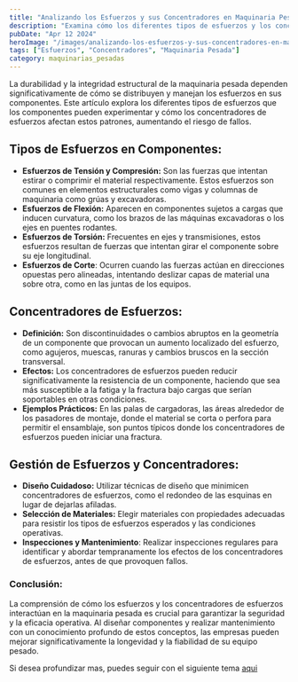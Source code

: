 ```yaml
---
title: "Analizando los Esfuerzos y sus Concentradores en Maquinaria Pesada"
description: "Examina cómo los diferentes tipos de esfuerzos y los concentradores de esfuerzos afectan los componentes de maquinaria pesada."
pubDate: "Apr 12 2024"
heroImage: "/images/analizando-los-esfuerzos-y-sus-concentradores-en-maquinaria-pesada.webp"
tags: ["Esfuerzos", "Concentradores", "Maquinaria Pesada"]
category: maquinarias_pesadas
---
```


La durabilidad y la integridad estructural de la maquinaria pesada dependen significativamente de cómo se distribuyen y manejan los esfuerzos en sus componentes. Este artículo explora los diferentes tipos de esfuerzos que los componentes pueden experimentar y cómo los concentradores de esfuerzos afectan estos patrones, aumentando el riesgo de fallos.

## Tipos de Esfuerzos en Componentes:

- **Esfuerzos de Tensión y Compresión:** Son las fuerzas que intentan estirar o comprimir el material respectivamente. Estos esfuerzos son comunes en elementos estructurales como vigas y columnas de maquinaria como grúas y excavadoras.
- **Esfuerzos de Flexión:** Aparecen en componentes sujetos a cargas que inducen curvatura, como los brazos de las máquinas excavadoras o los ejes en puentes rodantes.
- **Esfuerzos de Torsión:** Frecuentes en ejes y transmisiones, estos esfuerzos resultan de fuerzas que intentan girar el componente sobre su eje longitudinal.
- **Esfuerzos de Corte**: Ocurren cuando las fuerzas actúan en direcciones opuestas pero alineadas, intentando deslizar capas de material una sobre otra, como en las juntas de los equipos.

## Concentradores de Esfuerzos:

- **Definición:** Son discontinuidades o cambios abruptos en la geometría de un componente que provocan un aumento localizado del esfuerzo, como agujeros, muescas, ranuras y cambios bruscos en la sección transversal.
- **Efectos:** Los concentradores de esfuerzos pueden reducir significativamente la resistencia de un componente, haciendo que sea más susceptible a la fatiga y la fractura bajo cargas que serían soportables en otras condiciones.
- **Ejemplos Prácticos:** En las palas de cargadoras, las áreas alrededor de los pasadores de montaje, donde el material se corta o perfora para permitir el ensamblaje, son puntos típicos donde los concentradores de esfuerzos pueden iniciar una fractura.

## Gestión de Esfuerzos y Concentradores:

- **Diseño Cuidadoso:** Utilizar técnicas de diseño que minimicen concentradores de esfuerzos, como el redondeo de las esquinas en lugar de dejarlas afiladas.
- **Selección de Materiales:** Elegir materiales con propiedades adecuadas para resistir los tipos de esfuerzos esperados y las condiciones operativas.
- **Inspecciones y Mantenimiento**: Realizar inspecciones regulares para identificar y abordar tempranamente los efectos de los concentradores de esfuerzos, antes de que provoquen fallos.

### Conclusión:

La comprensión de cómo los esfuerzos y los concentradores de esfuerzos interactúan en la maquinaria pesada es crucial para garantizar la seguridad y la eficacia operativa. Al diseñar componentes y realizar mantenimiento con un conocimiento profundo de estos conceptos, las empresas pueden mejorar significativamente la longevidad y la fiabilidad de su equipo pesado.

Si desea profundizar mas, puedes seguir con el siguiente tema [aqui](/blog/fracturas-un-analisis-de-fallas-en-maquinaria-pesada/)
